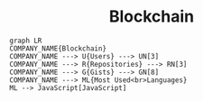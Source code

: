 <h1 align="center">Blockchain</h1>

```mermaid
graph LR
COMPANY_NAME{Blockchain}
COMPANY_NAME ---> U{Users} ---> UN[3]
COMPANY_NAME ---> R{Repositories} ---> RN[3]
COMPANY_NAME ---> G{Gists} ---> GN[8]
COMPANY_NAME ---> ML{Most Used<br>Languages}
ML --> JavaScript[JavaScript]
```
